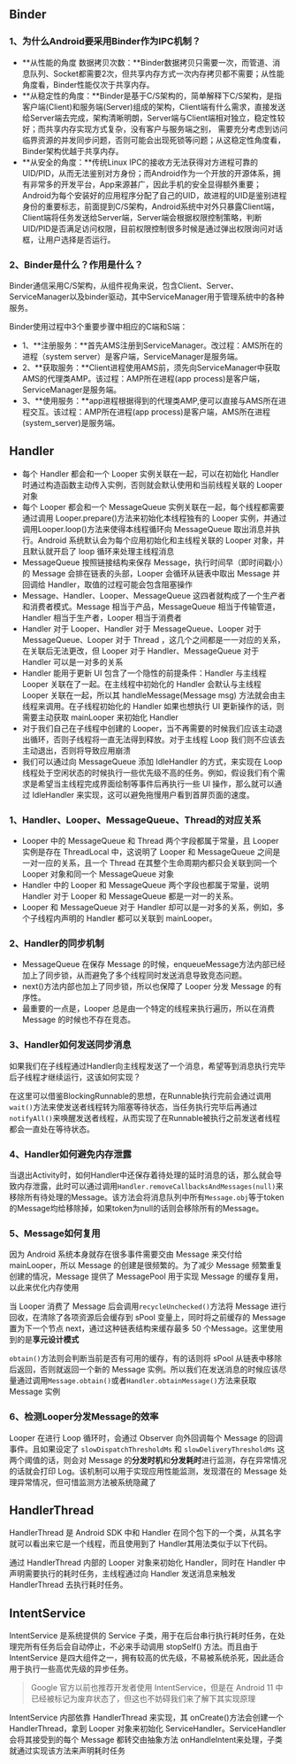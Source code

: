 ## Binder ##
### **1、为什么Android要采用Binder作为IPC机制**？ ###
- **从性能的角度 数据拷贝次数：**Binder数据拷贝只需要一次，而管道、消息队列、Socket都需要2次，但共享内存方式一次内存拷贝都不需要；从性能角度看，Binder性能仅次于共享内存。
- **从稳定性的角度：**Binder是基于C/S架构的，简单解释下C/S架构，是指客户端(Client)和服务端(Server)组成的架构，Client端有什么需求，直接发送给Server端去完成，架构清晰明朗，Server端与Client端相对独立，稳定性较好；而共享内存实现方式复杂，没有客户与服务端之别， 需要充分考虑到访问临界资源的并发同步问题，否则可能会出现死锁等问题；从这稳定性角度看，Binder架构优越于共享内存。
- **从安全的角度：**传统Linux IPC的接收方无法获得对方进程可靠的UID/PID，从而无法鉴别对方身份；而Android作为一个开放的开源体系，拥有非常多的开发平台，App来源甚广，因此手机的安全显得额外重要；Android为每个安装好的应用程序分配了自己的UID，故进程的UID是鉴别进程身份的重要标志，前面提到C/S架构，Android系统中对外只暴露Client端，Client端将任务发送给Server端，Server端会根据权限控制策略，判断UID/PID是否满足访问权限，目前权限控制很多时候是通过弹出权限询问对话框，让用户选择是否运行。
### **2、Binder是什么？作用是什么？** ###
Binder通信采用C/S架构，从组件视角来说，包含Client、Server、ServiceManager以及binder驱动，其中ServiceManager用于管理系统中的各种服务。<br>

Binder使用过程中3个重要步骤中相应的C端和S端：
- 1、**注册服务：**首先AMS注册到ServiceManager。改过程：AMS所在的进程（system server）是客户端，ServiceManager是服务端。
- 2、**获取服务：**Client进程使用AMS前，须先向ServiceManager中获取AMS的代理类AMP。该过程：AMP所在进程(app process)是客户端，ServiceManager是服务端。
- 3、**使用服务：**app进程根据得到的代理类AMP,便可以直接与AMS所在进程交互。该过程：AMP所在进程(app process)是客户端，AMS所在进程(system_server)是服务端。
## Handler ##
- 每个 Handler 都会和一个 Looper 实例关联在一起，可以在初始化 Handler 时通过构造函数主动传入实例，否则就会默认使用和当前线程关联的 Looper 对象
- 每个 Looper 都会和一个 MessageQueue 实例关联在一起，每个线程都需要通过调用 Looper.prepare()方法来初始化本线程独有的 Looper 实例，并通过调用Looper.loop()方法来使得本线程循环向 MessageQueue 取出消息并执行。Android 系统默认会为每个应用初始化和主线程关联的 Looper 对象，并且默认就开启了 loop 循环来处理主线程消息
- MessageQueue 按照链接结构来保存 Message，执行时间早（即时间戳小）的 Message 会排在链表的头部，Looper 会循环从链表中取出 Message 并回调给  Handler，取值的过程可能会包含阻塞操作
- Message、Handler、Looper、MessageQueue 这四者就构成了一个生产者和消费者模式。Message 相当于产品，MessageQueue 相当于传输管道，Handler 相当于生产者，Looper 相当于消费者
- Handler 对于 Looper、Handler 对于 MessageQueue、Looper 对于 MessageQueue、Looper 对于 Thread ，这几个之间都是一一对应的关系，在关联后无法更改，但 Looper 对于 Handler、MessageQueue 对于 Handler 可以是一对多的关系
- Handler 能用于更新 UI 包含了一个隐性的前提条件：Handler 与主线程 Looper 关联在了一起。在主线程中初始化的 Handler 会默认与主线程 Looper 关联在一起，所以其 handleMessage(Message msg) 方法就会由主线程来调用。在子线程初始化的 Handler 如果也想执行 UI 更新操作的话，则需要主动获取 mainLooper 来初始化 Handler
- 对于我们自己在子线程中创建的 Looper，当不再需要的时候我们应该主动退出循环，否则子线程将一直无法得到释放。对于主线程 Loop 我们则不应该去主动退出，否则将导致应用崩溃
- 我们可以通过向 MessageQueue 添加 IdleHandler 的方式，来实现在 Loop 线程处于空闲状态的时候执行一些优先级不高的任务。例如，假设我们有个需求是希望当主线程完成界面绘制等事件后再执行一些 UI 操作，那么就可以通过 IdleHandler 来实现，这可以避免拖慢用户看到首屏页面的速度。
### **1、Handler、Looper、MessageQueue、Thread的对应关系** ###
- Looper 中的 MessageQueue 和 Thread 两个字段都属于常量，且 Looper 实例是存在 ThreadLocal 中，这说明了 Looper 和 MessageQueue 之间是一对一应的关系，且一个 Thread 在其整个生命周期内都只会关联到同一个 Looper 对象和同一个 MessageQueue 对象
- Handler 中的 Looper 和 MessageQueue 两个字段也都属于常量，说明 Handler 对于 Looper 和 MessageQueue 都是一对一的关系。
- Looper 和 MessageQueue 对于 Handler 却可以是一对多的关系，例如，多个子线程内声明的 Handler 都可以关联到 mainLooper。
### **2、Handler的同步机制** ###
- MessageQueue 在保存 Message 的时候，enqueueMessage方法内部已经加上了同步锁，从而避免了多个线程同时发送消息导致竞态问题。
- next()方法内部也加上了同步锁，所以也保障了 Looper 分发 Message 的有序性。
- 最重要的一点是，Looper 总是由一个特定的线程来执行遍历，所以在消费 Message 的时候也不存在竞态。

###  **3、Handler如何发送同步消息**

如果我们在子线程通过Handler向主线程发送了一个消息，希望等到消息执行完毕后子线程才继续运行，这该如何实现？

在这里可以借鉴BlockingRunnable的思想，在Runnable执行完前会通过调用`wait()`方法来使发送者线程转为阻塞等待状态，当任务执行完毕后再通过`notifyAll()`来唤醒发送者线程，从而实现了在Runnable被执行之前发送者线程都会一直处在等待状态。

### 4、Handler如何避免内存泄露

当退出Activity时，如何Handler中还保存着待处理的延时消息的话，那么就会导致内存泄露，此时可以通过调用`Handler.removeCallbacksAndMessages(null)`来移除所有待处理的Message。该方法会将消息队列中所有`Message.obj`等于token的Message均给移除掉，如果token为null的话则会移除所有的Message。

### 5、Message如何复用

因为 Android 系统本身就存在很多事件需要交由 Message 来交付给 mainLooper，所以 Message 的创建是很频繁的。为了减少 Message 频繁重复创建的情况，Message 提供了 MessagePool 用于实现 Message 的缓存复用，以此来优化内存使用

当 Looper 消费了 Message 后会调用`recycleUnchecked()`方法将 Message 进行回收，在清除了各项资源后会缓存到 sPool 变量上，同时将之前缓存的 Message 置为下一个节点 next，通过这种链表结构来缓存最多 50 个Message。这里使用到的是**享元设计模式**

`obtain()`方法则会判断当前是否有可用的缓存，有的话则将 sPool 从链表中移除后返回，否则就返回一个新的 Message 实例。所以我们在发送消息的时候应该尽量通过调用`Message.obtain()`或者`Handler.obtainMessage()`方法来获取 Message 实例

### 6、检测Looper分发Message的效率

Looper 在进行 Loop 循环时，会通过 Observer 向外回调每个 Message 的回调事件。且如果设定了 `slowDispatchThresholdMs` 和 `slowDeliveryThresholdMs` 这两个阈值的话，则会对 Message 的**分发时机**和**分发耗时**进行监测，存在异常情况的话就会打印 Log。该机制可以用于实现应用性能监测，发现潜在的 Message 处理异常情况，但可惜监测方法被系统隐藏了

## HandlerThread ##

HandlerThread 是 Android SDK 中和 Handler 在同个包下的一个类，从其名字就可以看出来它是一个线程，而且使用到了 Handler其用法类似于以下代码。

通过 HandlerThread 内部的 Looper 对象来初始化 Handler，同时在 Handler 中声明需要执行的耗时任务，主线程通过向 Handler 发送消息来触发 HandlerThread 去执行耗时任务。
## IntentService ##
IntentService 是系统提供的 Service 子类，用于在后台串行执行耗时任务，在处理完所有任务后会自动停止，不必来手动调用 stopSelf() 方法。而且由于IntentService 是四大组件之一，拥有较高的优先级，不易被系统杀死，因此适合用于执行一些高优先级的异步任务。
> Google 官方以前也推荐开发者使用 IntentService，但是在 Android 11 中已经被标记为废弃状态了，但这也不妨碍我们来了解下其实现原理

IntentService 内部依靠 HandlerThread 来实现，其 onCreate()方法会创建一个 HandlerThread，拿到 Looper 对象来初始化 ServiceHandler。ServiceHandler 会将其接受到的每个 Message 都转交由抽象方法 onHandleIntent来处理，子类就通过实现该方法来声明耗时任务